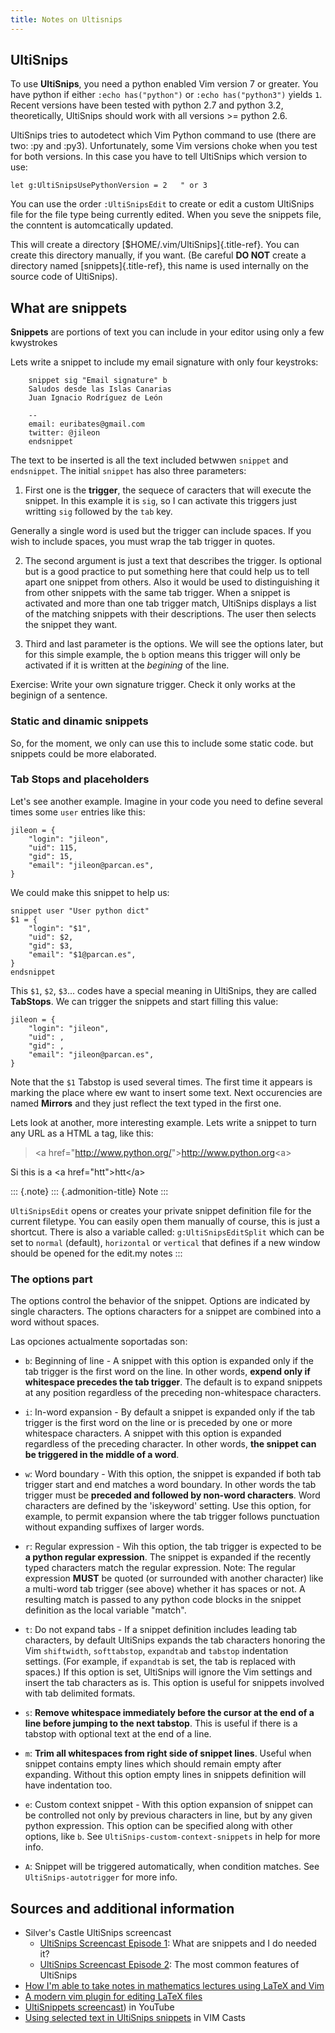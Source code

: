 ```yaml
---
title: Notes on Ultisnips
---
```


## UltiSnips

To use **UltiSnips**, you need a python enabled Vim version 7 or
greater. You have python if either `:echo has("python")` or
`:echo has("python3")` yields `1`. Recent versions have been tested with
python 2.7 and python 3.2, theoretically, UltiSnips should work with all
versions \>= python 2.6.

UltiSnips tries to autodetect which Vim Python command to use (there are
two: :py and :py3). Unfortunately, some Vim versions choke when you test
for both versions. In this case you have to tell UltiSnips which version
to use:

```
let g:UltiSnipsUsePythonVersion = 2   " or 3
```

You can use the order `:UltiSnipsEdit` to create or edit a custom
UltiSnips file for the file type being currently edited. When you seve
the snippets file, the conntent is automcatically updated.

This will create a directory [\$HOME/.vim/UltiSnips]{.title-ref}. You
can create this directory manually, if you want. (Be careful **DO NOT**
create a directory named [snippets]{.title-ref}, this name is used
internally on the source code of UltiSnips).


## What are snippets

**Snippets** are portions of text you can include in your editor using only
a few kwystrokes

Lets write a snippet to include my email signature with only four
keystroks:

```
    snippet sig "Email signature" b
    Saludos desde las Islas Canarias
    Juan Ignacio Rodríguez de León

    --
    email: euribates@gmail.com
    twitter: @jileon
    endsnippet
```

The text to be inserted is all the text included betwwen `snippet` and
`endsnippet`. The initial `snippet` has also three parameters:

1) First one is the **trigger**, the sequece of caracters that will
execute the snippet. In this example it is `sig`, so I can activate this
triggers just writting `sig` followed by the `tab` key.

Generally a single word is used but the trigger can include spaces. If
you wish to include spaces, you must wrap the tab trigger in quotes.

2) The second argument is just a text that describes the trigger. Is
optional but is a good practice to put something here that could help us
to tell apart one snippet from others. Also it would be used to
distinguishing it from other snippets with the same tab trigger. When a
snippet is activated and more than one tab trigger match, UltiSnips
displays a list of the matching snippets with their descriptions. The
user then selects the snippet they want.

3) Third and last parameter is the options. We will see the options
later, but for this simple example, the `b` option means this trigger
will only be activated if it is written at the *begining* of the line.

Exercise: Write your own signature trigger. Check it only works at the
beginign of a sentence.


### Static and dinamic snippets

So, for the moment, we only can use this to include some static code.
but snippets could be more elaborated.


### Tab Stops and placeholders

Let\'s see another example. Imagine in your code you need to define
several times some `user` entries like this:

```
jileon = {
    "login": "jileon",
    "uid": 115,
    "gid": 15,
    "email": "jileon@parcan.es",
}
```

We could make this snippet to help us:

```
snippet user "User python dict"
$1 = {
    "login": "$1",
    "uid": $2,
    "gid": $3,
    "email": "$1@parcan.es",
}
endsnippet
```

This `$1`, `$2`, `$3`\... codes have a special meaning in UltiSnips,
they are called **TabStops**. We can trigger the snippets and start
filling this value:

    jileon = {
        "login": "jileon",
        "uid": ,
        "gid": ,
        "email": "jileon@parcan.es",
    }

Note that the `$1` Tabstop is used several times. The first time it
appears is marking the place where ew want to insert some text. Next
occurencies are named **Mirrors** and they just reflect the text typed
in the first one.

Lets look at another, more interesting example. Lets write a snippet to
turn any URL as a HTML a tag, like this:

> \<a href=\"<http://www.python.org/>\"\><http://www.python.org>\<a\>

Si this is a \<a href=\"htt\"\>htt\</a\>

::: {.note}
::: {.admonition-title}
Note
:::

`UltiSnipsEdit` opens or creates your private snippet definition file
for the current filetype. You can easily open them manually of course,
this is just a shortcut. There is also a variable called:
`g:UltiSnipsEditSplit` which can be set to `normal` (default),
`horizontal` or `vertical` that defines if a new window should be opened
for the edit.my notes
:::

### The options part

The options control the behavior of the snippet. Options are indicated
by single characters. The options characters for a snippet are combined
into a word without spaces.

Las opciones actualmente soportadas son:

- `b`: Beginning of line - A snippet with this option is expanded only if the
  tab trigger is the first word on the line. In other words, **expend only if
  whitespace precedes the tab trigger**. The default is to expand snippets at
  any position regardless of the preceding non-whitespace characters.

- `i`: In-word expansion - By default a snippet is expanded only if the tab
  trigger is the first word on the line or is preceded by one or more
  whitespace characters. A snippet with this option is expanded regardless of
  the preceding character. In other words, **the snippet can be triggered in
  the middle of a word**.

- `w`: Word boundary - With this option, the snippet is expanded if both tab
  trigger start and end matches a word boundary.  In other words the tab
  trigger must be **preceded and followed by non-word characters**. Word
  characters are defined by the \'iskeyword\' setting. Use this option, for
  example, to permit expansion where the tab trigger follows punctuation
  without expanding suffixes of larger words.

- `r`: Regular expression - Wih this option, the tab trigger is expected to be
  **a python regular expression**. The snippet is expanded if the recently
  typed characters match the regular expression. Note: The regular expression
  **MUST** be quoted (or surrounded with another character) like a multi-word tab
  trigger (see above) whether it has spaces or not. A resulting match is passed
  to any python code blocks in the snippet definition as the local variable
  \"match\".

- `t`: Do not expand tabs - If a snippet definition includes leading tab
  characters, by default UltiSnips expands the tab characters honoring the Vim
  `shiftwidth`, `softtabstop`, `expandtab` and `tabstop` indentation settings.
  (For example, if `expandtab` is set, the tab is replaced with spaces.) If
  this option is set, UltiSnips will ignore the Vim settings and insert the tab
  characters as is. This option is useful for snippets involved with tab
  delimited formats.

- `s`: **Remove whitespace immediately before the cursor at the end of a line
  before jumping to the next tabstop**. This is useful if there is a tabstop
  with optional text at the end of a line.

- `m`: **Trim all whitespaces from right side of snippet lines**. Useful when
  snippet contains empty lines which should remain empty after expanding.
  Without this option empty lines in snippets definition will have indentation
  too.

- `e`: Custom context snippet - With this option expansion of snippet can be
  controlled not only by previous characters in line, but by any given python
  expression. This option can be specified along with other options, like
  `b`. See `UltiSnips-custom-context-snippets` in help for more info.

- `A`: Snippet will be triggered automatically, when condition matches. See
  `UltiSnips-autotrigger` for more info.


## Sources and additional information

-   Silver\'s Castle UltiSnips screencast
    -   [UltiSnips Screencast Episode
        1](https://www.sirver.net/blog/2011/12/30/first-episode-of-ultisnips-screencast/):
        What are snippets and I do needed it?
    -   [UltiSnips Screencast Episode
        2](https://www.sirver.net/blog/2012/01/08/second-episode-of-ultisnips-screencast/):
        The most common features of UltiSnips
-   [How I\'m able to take notes in mathematics lectures using LaTeX and
    Vim](https://castel.dev/post/lecture-notes-1/)
-   [A modern vim plugin for editing LaTeX
    files](https://github.com/lervag/vimtex)
-   [UltiSnippets
    screencast](https://www.youtube.com/watch?v=f_WQxYgK0Pk)) in YouTube
-   [Using selected text in UltiSnips
    snippets](http://vimcasts.org/episodes/ultisnips-visual-placeholder/)
    in VIM Casts
